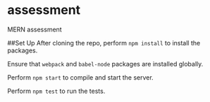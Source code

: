 # assessment
MERN assessment

##Set Up
After cloning the repo, perform `npm install` to install the packages.

Ensure that `webpack` and `babel-node` packages are installed globally.

Perform `npm start` to compile and start the server.

Perform `npm test` to run the tests.
